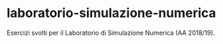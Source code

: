 # laboratorio-simulazione-numerica

Esercizi svolti per il Laboratorio di Simulazione Numerica (AA 2018/19).

